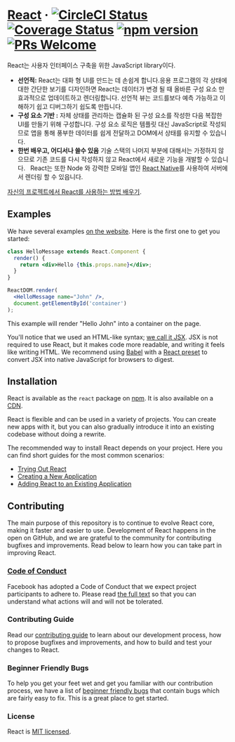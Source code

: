# [React](https://reactjs.org/) &middot; [![CircleCI Status](https://circleci.com/gh/facebook/react.svg?style=shield&circle-token=:circle-token)](https://circleci.com/gh/facebook/react) [![Coverage Status](https://img.shields.io/coveralls/facebook/react/master.svg?style=flat)](https://coveralls.io/github/facebook/react?branch=master) [![npm version](https://img.shields.io/npm/v/react.svg?style=flat)](https://www.npmjs.com/package/react) [![PRs Welcome](https://img.shields.io/badge/PRs-welcome-brightgreen.svg)](CONTRIBUTING.md#pull-requests)

React는 사용자 인터페이스 구축을 위한 JavaScript library이다.

* **선언적:** React는 대화 형 UI를 만드는 데 손쉽게 합니다.응용 프로그램의 각 상태에 대한 간단한 보기를 디자인하면 React는 데이터가 변경 될 때 올바른 구성 요소 만 효과적으로 업데이트하고 렌더링합니다. 선언적 뷰는 코드를보다 예측 가능하고 이해하기 쉽고 디버그하기 쉽도록 만듭니다.
* **구성 요소 기반 :** 자체 상태를 관리하는 캡슐화 된 구성 요소를 작성한 다음 복잡한 UI를 만들기 위해 구성합니다. 구성 요소 로직은 템플릿 대신 JavaScript로 작성되므로 앱을 통해 풍부한 데이터를 쉽게 전달하고 DOM에서 상태를 유지할 수 있습니다.
* **한번 배우고, 어디서나 쓸수 있음** 기술 스택의 나머지 부분에 대해서는 가정하지 않으므로 기존 코드를 다시 작성하지 않고 React에서 새로운 기능을 개발할 수 있습니다.
  React는 또한 Node 와 강력한 모바일 앱인 [React Native](https://facebook.github.io/react-native/)를 사용하여 서버에서 렌더링 할 수 있읍니다.

[자신의 프로젝트에서 React를 사용하는 방법 배우기](https://reactjs.org/docs/getting-started.html).

## Examples

We have several examples [on the website](https://reactjs.org/). Here is the first one to get you started:

```jsx
class HelloMessage extends React.Component {
  render() {
    return <div>Hello {this.props.name}</div>;
  }
}

ReactDOM.render(
  <HelloMessage name="John" />,
  document.getElementById('container')
);
```

This example will render "Hello John" into a container on the page.

You'll notice that we used an HTML-like syntax; [we call it JSX](https://reactjs.org/docs/introducing-jsx.html). JSX is not required to use React, but it makes code more readable, and writing it feels like writing HTML. We recommend using [Babel](https://babeljs.io/) with a [React preset](https://babeljs.io/docs/plugins/preset-react/) to convert JSX into native JavaScript for browsers to digest.

## Installation

React is available as the `react` package on [npm](https://www.npmjs.com/). It is also available on a [CDN](https://reactjs.org/docs/installation.html#using-a-cdn).

React is flexible and can be used in a variety of projects. You can create new apps with it, but you can also gradually introduce it into an existing codebase without doing a rewrite.

The recommended way to install React depends on your project. Here you can find short guides for the most common scenarios:

* [Trying Out React](https://reactjs.org/docs/installation.html#trying-out-react)
* [Creating a New Application](https://reactjs.org/docs/installation.html#creating-a-new-application)
* [Adding React to an Existing Application](https://reactjs.org/docs/installation.html#adding-react-to-an-existing-application)

## Contributing

The main purpose of this repository is to continue to evolve React core, making it faster and easier to use. Development of React happens in the open on GitHub, and we are grateful to the community for contributing bugfixes and improvements. Read below to learn how you can take part in improving React.

### [Code of Conduct](https://code.facebook.com/codeofconduct)

Facebook has adopted a Code of Conduct that we expect project participants to adhere to. Please read [the full text](https://code.facebook.com/codeofconduct) so that you can understand what actions will and will not be tolerated.

### Contributing Guide

Read our [contributing guide](https://reactjs.org/contributing/how-to-contribute.html) to learn about our development process, how to propose bugfixes and improvements, and how to build and test your changes to React.

### Beginner Friendly Bugs

To help you get your feet wet and get you familiar with our contribution process, we have a list of [beginner friendly bugs](https://github.com/facebook/react/labels/Difficulty%3A%20beginner) that contain bugs which are fairly easy to fix. This is a great place to get started.

### License

React is [MIT licensed](./LICENSE).
